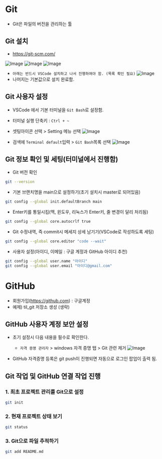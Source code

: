 # Git

- Git은 파일의 버전을 관리하는 툴

## Git 설치

- https://git-scm.com/

![Image](https://github.com/user-attachments/assets/9c95cef9-59d3-47b3-9657-6eff9bd4becb)
![Image](https://github.com/user-attachments/assets/cc3ac318-b267-4179-ba7a-9c92c61f8bee)
![Image](https://github.com/user-attachments/assets/0938d334-fc79-4816-8fc1-c52f3a0af40b)

- `아래는 반드시 VSCode 설치하고 나서 진행하여야 함. (목록 확인 필요)`
  ![Image](https://github.com/user-attachments/assets/d52c23dd-8fb1-490e-8c70-016724a4ae0d)
- 나머지는 기본값으로 설치 완료함.

## Git 사용자 설정

- VSCode 에서 기본 터미널을 `Git Bash`로 설정함.
- 터미널 실행 단축키 : `Ctrl + ~`
- 셋팅아이콘 선택 > Setting 메뉴 선택
  ![Image](https://github.com/user-attachments/assets/bc240d83-6d2a-4624-bf7f-05cd8ae8683d)

- 검색에 `Terminal default`입력 > `Git Bash`목록 선택
  ![Image](https://github.com/user-attachments/assets/7b06c55e-9984-4e90-aa60-45e95b2c46db)

## Git 정보 확인 및 세팅(터미널에서 진행함)

- Git 버전 확인

```bash
git --version
```

- 기본 브랜치명을 main으로 설정하기(초기 설치시 master로 되어있음)

```bash
git config --global init.defaultBranch main
```

- Enter키를 통일시킴(맥, 윈도우, 리눅스가 Enter키, 줄 변경이 달리 처리됨)

```bash
git config --global core.autocrlf true
```

- Git 수정내역, 즉 commit시 메세지 상세 남기기(VSCode로 작성하도록 세팅)

```bash
git config --global core.editor "code --wait"
```

- 사용자 설정(아이디, 이메일 : 구글 계정과 GitHub 아이디 추천)

```bash
git config --global user.name "아이디"
git config --global user.email "아이디@gmail.com"
```

# GitHub

- 회원가입(https://github.com) : 구글계정
- 예제) til_git 저장소 생성 (생략)

## GitHub 사용자 계정 보안 설정

- 초기 설정시 다음 내용을 필수로 확인한다.

  - `자격 증명 관리자` > windows 자격 증명 탭 > Git 관련 제거
    ![Image](https://github.com/user-attachments/assets/4edb379d-d9a0-4de2-8bfd-caa6431d6466)

- GitHub 자격증명 등록은 git push이 진행되면 자동으로 로그인 팝업이 출력 됨.

## Git 작업 및 GitHub 연결 작업 진행

### 1. 최초 프로젝트 관리를 Git으로 설정

```bash
git init
```

### 2. 현재 프로젝트 상태 보기

```bash
git status
```

### 3. Git으로 파일 추적하기

```bash
git add README.md
```
